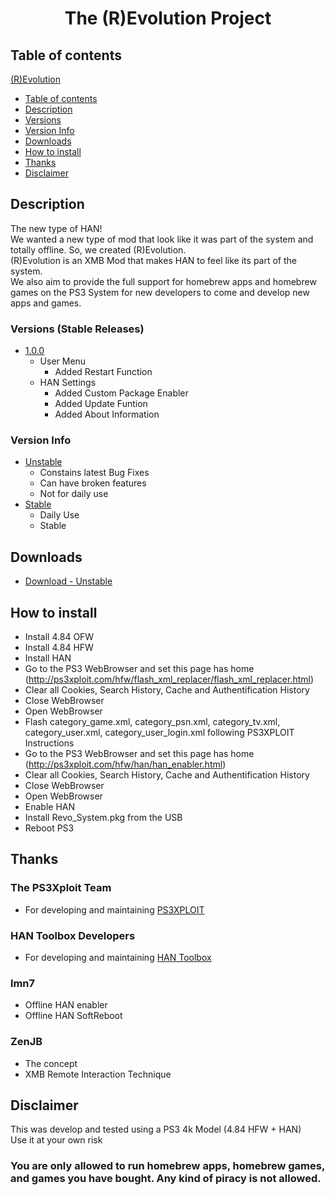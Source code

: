 # <p align="center">The (R)Evolution Project</p>

## Table of contents
<!-- TOC -->
[(R)Evolution](#revo-projectp)
- [Table of contents](#table-of-contents)
- [Description](#description)        
- [Versions](#versions)
- [Version Info](#version-info)
- [Downloads](#downloads)
- [How to install](#how-to-install)
- [Thanks](#thanks)
- [Disclaimer](#disclaimer)
<!-- /TOC -->

## Description
The new type of HAN!
<br>
We wanted a new type of mod that look like it was part of the system and totally offline. So, we created (R)Evolution.
<br>
(R)Evolution is an XMB Mod that makes HAN to feel like its part of the system.
<br>
We also aim to provide the full support for homebrew apps and homebrew games on the PS3 System for new developers to come and develop new apps and games.

### Versions (Stable Releases)
+ [1.0.0](https://github.com/DigitalMorpheus/revolutionproject/stable)
    + User Menu
        + Added Restart Function
    + HAN Settings
        + Added Custom Package Enabler
        + Added Update Funtion
        + Added About Information

### Version Info
+ [Unstable](https://github.com/DigitalMorpheus/revolutionproject/unstable)
    + Constains latest Bug Fixes
    + Can have broken features
    + Not for daily use
+ [Stable](https://github.com/DigitalMorpheus/revolutionproject/stable)
    + Daily Use
    + Stable
## Downloads
+ [Download - Unstable](https://github.com/DigitalMorpheus/revolutionproject/tree/master/unstable/1.00)


## How to install
+ Install 4.84 OFW
+ Install 4.84 HFW
+ Install HAN
+ Go to the PS3 WebBrowser and set this page has home (http://ps3xploit.com/hfw/flash_xml_replacer/flash_xml_replacer.html)
+ Clear all Cookies, Search History, Cache and Authentification History
+ Close WebBrowser
+ Open WebBrowser
+ Flash category_game.xml, category_psn.xml, category_tv.xml, category_user.xml, category_user_login.xml following PS3XPLOIT Instructions
+ Go to the PS3 WebBrowser and set this page has home (http://ps3xploit.com/hfw/han/han_enabler.html)
+ Clear all Cookies, Search History, Cache and Authentification History
+ Close WebBrowser
+ Open WebBrowser
+ Enable HAN
+ Install Revo_System.pkg from the USB
+ Reboot PS3

## Thanks
### The PS3Xploit Team
+ For developing and maintaining [PS3XPLOIT](http://ps3xploit.com/)

### HAN Toolbox Developers
+ For developing and maintaining [HAN Toolbox](https://www.psx-place.com/resources/han-toolbox.628/)

### lmn7
+ Offline HAN enabler
+ Offline HAN SoftReboot

### ZenJB
+ The concept
+ XMB Remote Interaction Technique


## Disclaimer
This was develop and tested using a PS3 4k Model (4.84 HFW + HAN)
<br>
Use it at your own risk
<br>
### You are only allowed to run homebrew apps, homebrew games, and games you have bought. Any kind of piracy is not allowed.
